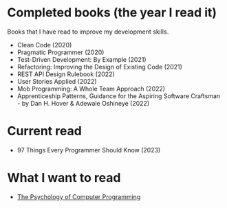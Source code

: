 # Completed books (the year I read it)
Books that I have read to improve my development skills.

- Clean Code (2020)
- Pragmatic Programmer (2020)
- Test-Driven Development: By Example (2021)
- Refactoring: Improving the Design of Existing Code (2021)
- REST API Design Rulebook (2022)
- User Stories Applied (2022)
- Mob Programming: A Whole Team Approach (2022)
- Apprenticeship Patterns, Guidance for the Aspiring Software Craftsman - by Dan H. Hover & Adewale Oshineye (2022)

# Current read
- 97 Things Every Programmer Should Know (2023)

# What I want to read
- [The Psychology of Computer Programming](https://www.amazon.com/Psychology-Computer-Programming-Silver-Anniversary/dp/0932633420)

